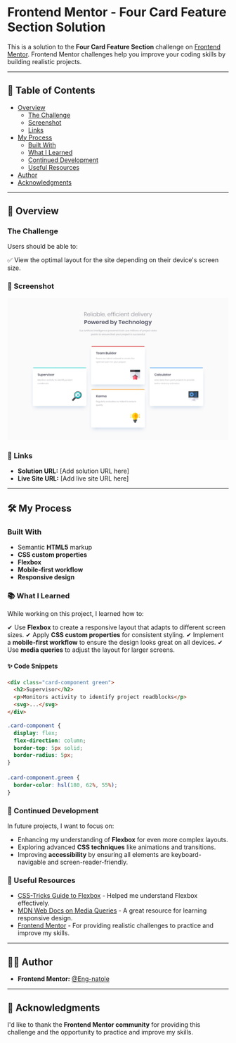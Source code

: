 # Frontend Mentor - Four Card Feature Section Solution

This is a solution to the **Four Card Feature Section** challenge on [Frontend Mentor](https://www.frontendmentor.io). Frontend Mentor challenges help you improve your coding skills by building realistic projects.

---

## 📌 Table of Contents

- [Overview](#overview)
  - [The Challenge](#the-challenge)
  - [Screenshot](#screenshot)
  - [Links](#links)
- [My Process](#my-process)
  - [Built With](#built-with)
  - [What I Learned](#what-i-learned)
  - [Continued Development](#continued-development)
  - [Useful Resources](#useful-resources)
- [Author](#author)
- [Acknowledgments](#acknowledgments)

---

## 📖 Overview

### The Challenge

Users should be able to:

✅ View the optimal layout for the site depending on their device's screen size.

### 📸 Screenshot

![four-card-feature-section-master](./images/desktop-screenshot.jpg)

### 🔗 Links

- **Solution URL:** [Add solution URL here]
- **Live Site URL:** [Add live site URL here]

---

## 🛠️ My Process

### Built With

- Semantic **HTML5** markup
- **CSS custom properties**
- **Flexbox**
- **Mobile-first workflow**
- **Responsive design**

### 📚 What I Learned

While working on this project, I learned how to:

✔ Use **Flexbox** to create a responsive layout that adapts to different screen sizes.
✔ Apply **CSS custom properties** for consistent styling.
✔ Implement a **mobile-first workflow** to ensure the design looks great on all devices.
✔ Use **media queries** to adjust the layout for larger screens.

#### ✨ Code Snippets

```html
<div class="card-component green">
  <h2>Supervisor</h2>
  <p>Monitors activity to identify project roadblocks</p>
  <svg>...</svg>
</div>
```

```css
.card-component {
  display: flex;
  flex-direction: column;
  border-top: 5px solid;
  border-radius: 5px;
}

.card-component.green {
  border-color: hsl(180, 62%, 55%);
}
```

### 🔮 Continued Development

In future projects, I want to focus on:

- Enhancing my understanding of **Flexbox** for even more complex layouts.
- Exploring advanced **CSS techniques** like animations and transitions.
- Improving **accessibility** by ensuring all elements are keyboard-navigable and screen-reader-friendly.

### 📖 Useful Resources

- [CSS-Tricks Guide to Flexbox](https://css-tricks.com/snippets/css/a-guide-to-flexbox/) - Helped me understand Flexbox effectively.
- [MDN Web Docs on Media Queries](https://developer.mozilla.org/en-US/docs/Web/CSS/Media_Queries) - A great resource for learning responsive design.
- [Frontend Mentor](https://www.frontendmentor.io) - For providing realistic challenges to practice and improve my skills.

---

## 👨‍💻 Author

- **Frontend Mentor:** [@Eng-natole](https://www.frontendmentor.io/profile/@Eng-natole)

---

## 🙌 Acknowledgments

I'd like to thank the **Frontend Mentor community** for providing this challenge and the opportunity to practice and improve my skills.
